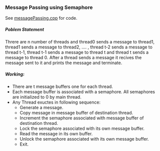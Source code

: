 ### Message Passing using Semaphore
See [messagePassing.cpp](messagePassing.cpp) for code.
##### Poblem Statement
Threre are n number of threads and thread0 sends a message to thread1, thread1 sends a message to thread2, .... , thread t-2 sends a message to thread t-1, thread t-1 sends a message to thread t and thread t sends a message to thread 0. After a thread sends a message it recives the message sent to it and prints the message and terminate.

##### Working:
- There are t message buffers one for each thread.
- Each message buffer is associated with a semaphore. All semaphores are initialized to 0 by main thread.
- Any Thread exuctes in following sequence:
  - Generate a message.
  - Copy message in message buffer of destination thread.
  - Increment the semaphore associated with message buffer of destination thread.
  - Lock the semaphore associated with its own message buffer.
  - Read the message in its own buffer.
  - Unlock the semaphore associated with its own message buffer.
  - Exit.
    
    
